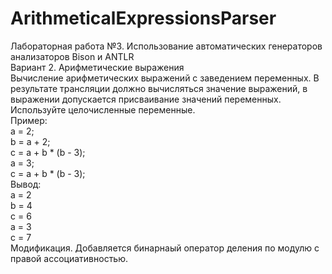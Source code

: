 # ArithmeticalExpressionsParser
Лабораторная работа №3. Использование
автоматических генераторов анализаторов
Bison и ANTLR<br/>
Вариант 2. Арифметические выражения<br/>
Вычисление арифметических выражений с заведением переменных.
В результате трансляции должно вычисляться значение выражений,
в выражении допускается присваивание значений переменных.
Используйте целочисленные переменные.<br/>
Пример:<br/>
a = 2;<br/>
b = a + 2;<br/>
c = a + b * (b - 3);<br/>
a = 3;<br/>
c = a + b * (b - 3);<br/>
Вывод:<br/>
a = 2<br/>
b = 4<br/>
c = 6<br/>
a = 3<br/>
c = 7<br/>
Модификация. Добавляется бинарнаый оператор деления по модулю с правой ассоциативностью.
